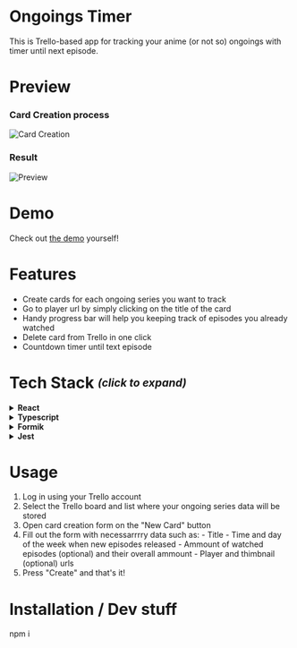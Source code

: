  # Ongoings Timer
This is Trello-based app for tracking your anime (or not so) ongoings with timer until next episode.

# Preview

### Card Creation process
![Card Creation](https://github.com/stinger222/ongoings-timer/assets/39219491/1f9e3a89-0700-4c9c-9e29-9dc2e6f3d2de)

### Result
![Preview](https://github.com/stinger222/ongoings-timer/assets/39219491/a25edcbd-165e-44b4-a506-b7bf8458f08c)

# Demo
Check out [the demo](https://stinger222.github.io/ongoings-timer) yourself!

# Features
  - Create cards for each ongoing series you want to track
  - Go to player url by simply clicking on the title of the card
  - Handy progress bar will help you keeping track of episodes you already watched 
  - Delete card from Trello in one click
  - Countdown timer until text episode

# Tech Stack <i><sub><sup>(click to expand)</sup></sub></i>
 <details>
   <summary><b>React</b></summary>
    
   1. 1
   2. 2
   3. 3
</details>

 <details>
   <summary><b>Typescript</b></summary>
    
   1. 1
   2. 2
   3. 3
</details>

 <details>
   <summary><b>Formik</b></summary>
    
   1. 1
   2. 2
   3. 3
</details>

 <details>
   <summary><b>Jest</b></summary>
    
   1. 1
   2. 2
   3. 3
</details>

# Usage
  1. Log in using your Trello account
  2. Select the Trello board and list where your ongoing series data will be stored
  3. Open card creation form  on the "New Card" button
  4. Fill out the form with necessarrrry data such as: 
    - Title
    - Time and day of the week when new episodes released
    - Ammount of watched episodes (optional) and their overall ammount
    - Player and thimbnail (optional) urls 
  5. Press "Create" and that's it!

# Installation / Dev stuff
npm i
